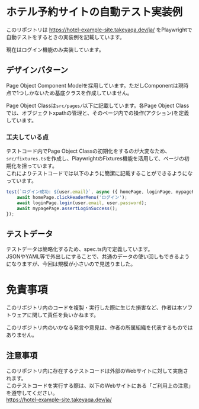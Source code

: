 # ホテル予約サイトの自動テスト実装例

このリポジトリは https://hotel-example-site.takeyaqa.dev/ja/ をPlaywrightで自動テストをするときの実装例を記載しています。

現在はログイン機能のみ実装しています。

## デザインパターン

Page Object Component Modelを採用しています。ただしComponentは現時点で1つしかないため基底クラスを作成していません。

Page Object Classは`src/pages/`以下に記載しています。各Page Object Classでは、オブジェクトxpathの管理と、そのページ内での操作(アクション)を定義しています。

### 工夫している点

テストコード内でPage Object Classの初期化をするのが大変なため、`src/fixtures.ts`を作成し、PlaywrightのFixtures機能を活用して、ページの初期化を担っています。<br>
これによりテストコードでは以下のように簡潔に記載することができるようになっています。

```typescript
test(`ログイン成功: ${user.email}`, async ({ homePage, loginPage, mypagePage }) => {
    await homePage.clickHeaderMenu('ログイン');
    await loginPage.login(user.email, user.password);
    await mypagePage.assertLoginSuccess();
});
```

## テストデータ

テストデータは簡略化するため、spec.ts内で定義しています。<br>
JSONやYAML等で外出しにすることで、共通のデータの使い回しもできるようになりますが、今回は規模が小さいので見送りました。

# 免責事項

このリポジトリ内のコードを複製・実行した際に生じた損害など、作者は本ソフトウェアに関して責任を負いかねます。

このリポジトリ内のいかなる発言や意見は、作者の所属組織を代表するものではありません。

## 注意事項

このリポジトリ内に存在するテストコードは外部のWebサイトに対して実施されます。<br>
このテストコードを実行する際は、以下のWebサイトにある「ご利用上の注意」を遵守してください。<br>
https://hotel-example-site.takeyaqa.dev/ja/